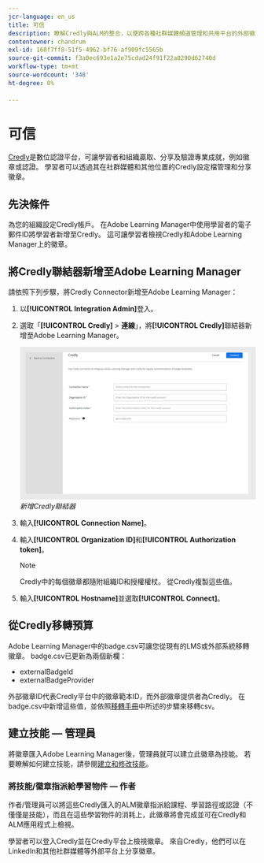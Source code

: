 ```yaml
---
jcr-language: en_us
title: 可信
description: 瞭解Credly與ALM的整合，以便跨各種社群媒體頻道管理和共用平台的外部徽章
contentowner: chandrum
exl-id: 168f7ff8-51f5-4962-bf76-af909fc5565b
source-git-commit: f3a0ec693e1a2e75cdad24f91f22a0290d62740d
workflow-type: tm+mt
source-wordcount: '348'
ht-degree: 0%

---
```


# 可信

[Credly](https://info.credly.com/)是數位認證平台，可讓學習者和組織贏取、分享及驗證專業成就，例如徽章或認證。 學習者可以透過其在社群媒體和其他位置的Credly設定檔管理和分享徽章。

## 先決條件

為您的組織設定Credly帳戶。 在Adobe Learning Manager中使用學習者的電子郵件ID將學習者新增至Credly。 這可讓學習者檢視Credly和Adobe Learning Manager上的徽章。

## 將Credly聯結器新增至Adobe Learning Manager

請依照下列步驟，將Credly Connector新增至Adobe Learning Manager：

1. 以&#x200B;**[!UICONTROL Integration Admin]**&#x200B;登入。
2. 選取「**[!UICONTROL Credly]** > **連線**」，將&#x200B;**[!UICONTROL Credly]**&#x200B;聯結器新增至Adobe Learning Manager。

   ![](assets/connector-credly.png)
   _新增Credly聯結器_

3. 輸入&#x200B;**[!UICONTROL Connection Name]**。
4. 輸入&#x200B;**[!UICONTROL Organization ID]**&#x200B;和&#x200B;**[!UICONTROL Authorization token]**。

   >[!NOTE]
   >
   >Credly中的每個徽章都隨附組織ID和授權權杖。 從Credly複製這些值。

5. 輸入&#x200B;**[!UICONTROL Hostname]**&#x200B;並選取&#x200B;**[!UICONTROL Connect]**。

## 從Credly移轉預算

Adobe Learning Manager中的badge.csv可讓您從現有的LMS或外部系統移轉徽章。 badge.csv已更新為兩個新欄：

* externalBadgeId
* externalBadgeProvider

外部徽章ID代表Credly平台中的徽章範本ID，而外部徽章提供者為Credly。 在badge.csv中新增這些值，並依照[移轉手冊](https://experienceleague.adobe.com/zh-hant/docs/learning-manager/using/integration/migration-manual#migrationprocedure)中所述的步驟來移轉csv。

## 建立技能 — 管理員

將徽章匯入Adobe Learning Manager後，管理員就可以建立此徽章為技能。 若要瞭解如何建立技能，請參閱[建立和修改技能](https://experienceleague.adobe.com/zh-hant/docs/learning-manager/using/admin/skills-levels)。

### 將技能/徽章指派給學習物件 — 作者

作者/管理員可以將這些Credly匯入的ALM徽章指派給課程、學習路徑或認證（不僅僅是技能），而且在這些學習物件的消耗上，此徽章將會完成並可在Credly和ALM應用程式上檢視。

學習者可以登入Credly並在Credly平台上檢視徽章。 來自Credly，他們可以在LinkedIn和其他社群媒體等外部平台上分享徽章。
